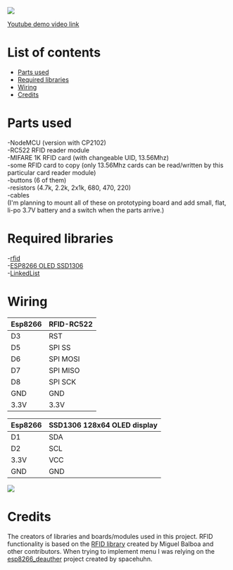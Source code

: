 ![](https://i.imgur.com/Sljwq1J.jpg)

[Youtube demo video link](https://www.youtube.com/watch?v=YDx9BJGscPM)  

# List of contents
* [Parts used](#parts-used)  
* [Required libraries](#required-libraries)  
* [Wiring](#wiring)  
* [Credits](#credits) 


# Parts used 
-NodeMCU (version with CP2102)  
-RC522 RFID reader module  
-MIFARE 1K RFID card (with changeable UID, 13.56Mhz)  
-some RFID card to copy (only 13.56Mhz cards can be read/written by this particular card reader module)  
-buttons (6 of them)  
-resistors (4.7k, 2.2k, 2x1k, 680, 470, 220)  
-cables  
(I'm planning to mount all of these on prototyping board and add small, flat, li-po 3.7V battery and a switch when the parts arrive.)  


# Required libraries  
-[rfid](https://github.com/miguelbalboa/rfid/)  
-[ESP8266 OLED SSD1306](https://github.com/ThingPulse/esp8266-oled-ssd1306/)  
-[LinkedList](https://github.com/ivanseidel/LinkedList)  


# Wiring

| Esp8266 | RFID-RC522 |
| --- | --- |
| D3 | RST |
| D5 | SPI SS |
| D6 | SPI MOSI |
| D7 | SPI MISO |
| D8 | SPI SCK |
| GND | GND |
| 3.3V | 3.3V |

| Esp8266 | SSD1306 128x64 OLED display |
| --- | --- |
| D1 | SDA |
| D2 | SCL |
| 3.3V | VCC |
| GND | GND |

![](https://i.imgur.com/ScR9LEq.png)


# Credits  
The creators of libraries and boards/modules used in this project. RFID functionality is based on the [RFID library](https://github.com/miguelbalboa/rfid/) created by Miguel Balboa and other contributors. When trying to implement menu I was relying on the [esp8266_deauther](https://github.com/spacehuhn/esp8266_deauther/blob/master/esp8266_deauther/DisplayUI.cpp) project created by spacehuhn.


